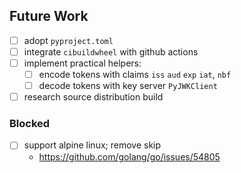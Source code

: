## Future Work
- [ ] adopt `pyproject.toml`
- [ ] integrate `cibuildwheel` with github actions
- [ ] implement practical helpers:
    - [ ] encode tokens with claims `iss` `aud` `exp` `iat`, `nbf`
    - [ ] decode tokens with key server `PyJWKClient`
- [ ] research source distribution build

### Blocked
- [ ] support alpine linux; remove skip
  - https://github.com/golang/go/issues/54805
